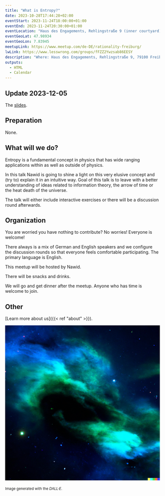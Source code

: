 ```yaml
---
title: "What is Entropy?"
date: 2023-10-28T17:44:28+02:00
eventStart: 2023-11-24T18:00:00+01:00
eventEnd: 2023-11-24T20:30:00+01:00
eventLocation: "Haus des Engagements, Rehlingstraße 9 (inner courtyard), 79100 Freiburg"
eventGeoLat: 47.98934
eventGeoLon: 7.83945
meetupLink: https://www.meetup.com/de-DE/rationality-freiburg/
lwLink: https://www.lesswrong.com/groups/fFZZ2Ywzsab86EESY
description: "Where: Haus des Engagements, Rehlingstraße 9, 79100 Freiburg. When: Friday, November 24th 2023 at 18:00 hours CET."
outputs:
  - HTML
  - Calendar
---
```


## Update 2023-12-05

The [slides](https://docs.google.com/presentation/d/1xPzCcCEZeIwwxhStp5ifctFvSjwHaL4Sn2XPsQWwxbg/edit).


## Preparation

None.


## What will we do?

Entropy is a fundamental concept in physics that has wide ranging applications
within as well as outside of physics.

In this talk Nawid is going to shine a light on this very elusive concept and
(try to) explain it in an intuitive way. Goal of this talk is to leave with a
better understanding of ideas related to information theory, the arrow of time
or the heat death of the universe.

The talk will either include interactive exercises or there will be a
discussion round afterwards.


## Organization

You are worried you have nothing to contribute? No worries! Everyone is
welcome!

There always is a mix of German and English speakers and we configure the
discussion rounds so that everyone feels comfortable participating. The primary
language is English.

This meetup will be hosted by Nawid.

There will be snacks and drinks.

We will go and get dinner after the meetup. Anyone who has time is welcome to
join.


## Other

[Learn more about us]({{< ref "about" >}}).

![Entropy in the Universe](cover.png "Entropy in the Universe")

<small>Image generated with the _DALL·E_.</small>
